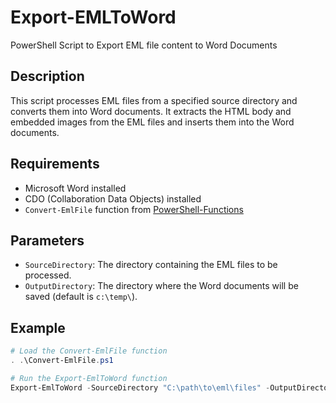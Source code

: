 # Export-EMLToWord
PowerShell Script to Export EML file content to Word Documents

## Description
This script processes EML files from a specified source directory and converts them into Word documents. It extracts the HTML body and embedded images from the EML files and inserts them into the Word documents.

## Requirements
- Microsoft Word installed
- CDO (Collaboration Data Objects) installed
- `Convert-EmlFile` function from [PowerShell-Functions](https://github.com/PsCustomObject/PowerShell-Functions/blob/master/Convert-EmlFile.ps1)

## Parameters
- `SourceDirectory`: The directory containing the EML files to be processed.
- `OutputDirectory`: The directory where the Word documents will be saved (default is `c:\temp\`).

## Example
```powershell
# Load the Convert-EmlFile function
. .\Convert-EmlFile.ps1

# Run the Export-EmlToWord function
Export-EmlToWord -SourceDirectory "C:\path\to\eml\files" -OutputDirectory "C:\path\to\output\directory"